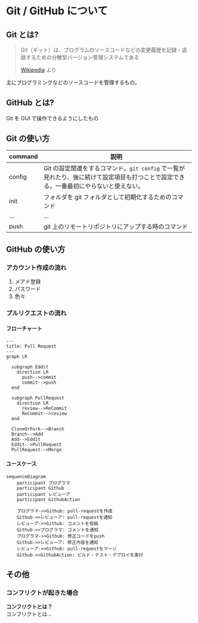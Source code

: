 # Git / GitHub について

## Git とは?

> Git（ギット）は、プログラムのソースコードなどの変更履歴を記録・追跡するための分散型バージョン管理システムである
> 
> [Wikipedia](https://ja.m.wikipedia.org/wiki/Git) より

主にプログラミングなどのソースコードを管理するもの。

## GitHub とは?

Git を GUI で操作できるようにしたもの

## Git の使い方

|command|説明|
|-------|---|
|config|Git の設定関連をするコマンド。`git config` で一覧が見れたり、後に続けて設定項目も打つことで設定できる。一番最初にやらないと使えない。|
|init|フォルダを git フォルダとして初期化するためのコマンド|
|…|…|
|push|git 上のリモートリポジトリにアップする時のコマンド|

## GitHub の使い方

### アカウント作成の流れ

1. メアド登録
1. パスワード
1. 色々

### プルリクエストの流れ

#### フローチャート
```mermaid
---
title: Pull Request
---
graph LR

  subgraph Eddit
    direction LR
      push-->commit
      commit-->push
  end

  subgraph PullRequest
    direction LR
      review-->ReCommit
      ReCommit-->review
  end

  CloneOrFork-->Branch
  Branch-->Add
  Add-->Eddit
  Eddit-->PullRequest
  PullRequest-->Merge

```
#### ユースケース

```mermaid
sequenceDiagram
    participant プログラマ
    participant Github
    participant レビューア
    participant GithubAction

    プログラマ->>Github: pull-requestを作成
    Github->>レビューア: pull-requestを通知
    レビューア->>Github: コメントを投稿
    Github->>プログラマ: コメントを通知
    プログラマ->>Github: 修正コードをpush
    Github->>レビューア: 修正内容を通知
    レビューア->>Github: pull-requestをマージ
    Github->>GithubAction: ビルド・テスト・デプロイを実行
```

## その他

### コンフリクトが起きた場合

**コンフリクトとは？**\
コンフリクトとは…

